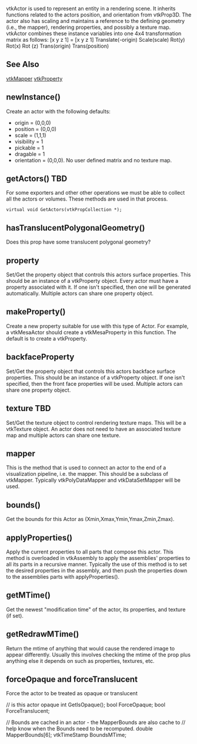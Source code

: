 vtkActor is used to represent an entity in a rendering scene. It inherits
functions related to the actors position, and orientation from
vtkProp3D. The actor also has scaling and maintains a reference to the
defining geometry (i.e., the mapper), rendering properties, and possibly a
texture map. vtkActor combines these instance variables into one 4x4
transformation matrix as follows: [x y z 1] = [x y z 1] Translate(-origin)
Scale(scale) Rot(y) Rot(x) Rot (z) Trans(origin) Trans(position)

## See Also

[vtkMapper](./Rendering_Core_Mapper.html) 
[vtkProperty](./Rendering_Core_Property.html) 

## newInstance()

Create an actor with the following defaults:
- origin = (0,0,0)
- position = (0,0,0)
- scale = (1,1,1)
- visibility = 1
- pickable = 1
- dragable = 1
- orientation = (0,0,0).
No user defined matrix and no texture map.

## getActors() TBD

For some exporters and other other operations we must be
able to collect all the actors or volumes. These methods
are used in that process.

```
virtual void GetActors(vtkPropCollection *);
```

## hasTranslucentPolygonalGeometry()

Does this prop have some translucent polygonal geometry?

## property

Set/Get the property object that controls this actors surface
properties. This should be an instance of a vtkProperty object. Every
actor must have a property associated with it. If one isn't specified,
then one will be generated automatically. Multiple actors can share one
property object.

## makeProperty()

Create a new property suitable for use with this type of Actor.
For example, a vtkMesaActor should create a vtkMesaProperty
in this function. The default is to create a vtkProperty.

## backfaceProperty

Set/Get the property object that controls this actors backface surface
properties. This should be an instance of a vtkProperty object. If one
isn't specified, then the front face properties will be used. Multiple
actors can share one property object.

## texture TBD

Set/Get the texture object to control rendering texture maps. This will
be a vtkTexture object. An actor does not need to have an associated
texture map and multiple actors can share one texture.

## mapper

This is the method that is used to connect an actor to the end of a
visualization pipeline, i.e. the mapper. This should be a subclass
of vtkMapper. Typically vtkPolyDataMapper and vtkDataSetMapper will
be used.

## bounds()

Get the bounds for this Actor as (Xmin,Xmax,Ymin,Ymax,Zmin,Zmax).

## applyProperties()

Apply the current properties to all parts that compose this actor.
This method is overloaded in vtkAssembly to apply the assemblies'
properties to all its parts in a recursive manner. Typically the
use of this method is to set the desired properties in the assembly,
and then push the properties down to the assemblies parts with
applyProperties().

## getMTime()

Get the newest "modification time" of the actor, its properties, and texture (if set).

## getRedrawMTime()

Return the mtime of anything that would cause the rendered image to
appear differently. Usually this involves checking the mtime of the
prop plus anything else it depends on such as properties, textures,
etc.

## forceOpaque and forceTranslucent

Force the actor to be treated as opaque or translucent


  // is this actor opaque
  int GetIsOpaque();
  bool ForceOpaque;
  bool ForceTranslucent;

  // Bounds are cached in an actor - the MapperBounds are also cache to
  // help know when the Bounds need to be recomputed.
  double MapperBounds[6];
  vtkTimeStamp BoundsMTime;
